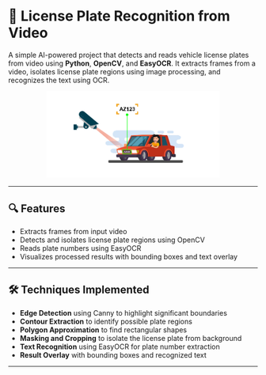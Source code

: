 # 🚗 License Plate Recognition from Video

A simple AI-powered project that detects and reads vehicle license plates from video using **Python**, **OpenCV**, and **EasyOCR**. It extracts frames from a video, isolates license plate regions using image processing, and recognizes the text using OCR.
<p align="center">
<img src="Logo.png" alt="Company Logo" width="350">

---

## 🔍 Features

- Extracts frames from input video
- Detects and isolates license plate regions using OpenCV
- Reads plate numbers using EasyOCR
- Visualizes processed results with bounding boxes and text overlay

---

## 🛠️ Techniques Implemented

- **Edge Detection** using Canny to highlight significant boundaries
- **Contour Extraction** to identify possible plate regions
- **Polygon Approximation** to find rectangular shapes
- **Masking and Cropping** to isolate the license plate from background
- **Text Recognition** using EasyOCR for plate number extraction
- **Result Overlay** with bounding boxes and recognized text

---
